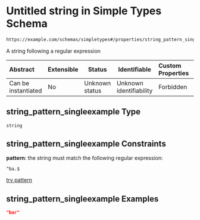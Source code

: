 # Untitled string in Simple Types Schema

```txt
https://example.com/schemas/simpletypes#/properties/string_pattern_singleexample
```

A string following a regular expression


| Abstract            | Extensible | Status         | Identifiable            | Custom Properties | Additional Properties | Access Restrictions | Defined In                                                                                       |
| :------------------ | ---------- | -------------- | ----------------------- | :---------------- | --------------------- | ------------------- | ------------------------------------------------------------------------------------------------ |
| Can be instantiated | No         | Unknown status | Unknown identifiability | Forbidden         | Allowed               | none                | [simpletypes.schema.json\*](../generated-schemas/simpletypes.schema.json "open original schema") |

## string_pattern_singleexample Type

`string`

## string_pattern_singleexample Constraints

**pattern**: the string must match the following regular expression: 

```regexp
^ba.$
```

[try pattern](https://regexr.com/?expression=%5Eba.%24 "try regular expression with regexr.com")

## string_pattern_singleexample Examples

```json
"bar"
```

